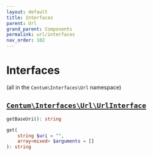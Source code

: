 ```yaml
---
layout: default
title: Interfaces
parent: Url
grand_parent: Components
permalink: url/interfaces
nav_order: 102
---
```




# Interfaces

(all in the `Centum\Interfaces\Url` namespace)



## [`Centum\Interfaces\Url\UrlInterface`](https://github.com/SidRoberts/centum/blob/main/src/Interfaces/Url/UrlInterface.php)

```php
getBaseUri(): string
```

```php
get(
    string $uri = "",
    array<mixed> $arguments = []
): string
```

